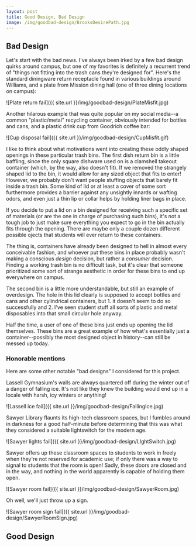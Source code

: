 ```yaml
---
layout: post
title: Good Design, Bad Design
image: /img/goodbad-design/BrooksDesirePath.jpg
---
```


## Bad Design

Let's start with the bad news. I've always been irked by a few bad design quirks around campus, but one of my favorites is definitely a recurrent trend of "things not fitting into the trash cans they're designed for". Here's the standard diningware return receptacle found in various buildings around Williams, and a plate from Mission dining hall (one of three dining locations on campus):

![Plate return fail]({{ site.url }}/img/goodbad-design/PlateMisfit.jpg)

Another hilarous example that was quite popular on my social media--a common "plastic/metal" recycling container, obviously intended for bottles and cans, and a plastic drink cup from Goodrich coffee bar:

![Cup disposal fail]({{ site.url }}/img/goodbad-design/CupMisfit.gif)

I like to think about what motivations went into creating these oddly shaped openings in these particular trash bins. The first dish return bin is a little baffling, since the only square dishware used on is a clamshell takeout container (which, by the way, also doesn't fit). If we removed the strangely shaped lid to the bin, it would allow for any sized object that fits to enter! However, we probably don't want people stuffing objects that barely fit inside a trash bin.  Some kind of lid or at least a cover of some sort furthermore provides a barrier against any unsightly innards or wafting odors, and even just a thin lip or collar helps by holding liner bags in place.

If you decide to put a lid on a bin designed for receiving such a specific set of materials (or are the one in charge of purchasing such bins), it's not a tough job to just make sure everything you expect to go in the bin actually fits through the opening.  There are maybe only a couple dozen different possible ojects that students will ever return to these containers.

The thing is, containers have already been designed to hell in almost every conceivable fashion, and whoever put these bins in place probably wasn't making a conscious *design* decision, but rather a *consumer* decision. Finding a working trash bin is no difficult task, but it's clear that someone prioritized some sort of strange aesthetic in order for these bins to end up everywhere on campus.

The second bin is a little more understandable, but still an example of overdesign.  The hole in this lid clearly is supposed to accept bottles and cans and other cylindrical containers, but 1. it doesn't seem to do so successfully and 2. I've seen student stuff all sorts of plastic and metal disposables into that small circular hole anyway.

Half the time, a user of one of these bins just ends up opening the lid themselves. These bins are a great example of how what's essentially just a container--possibly the most designed object in history--can still be messed up today.

### Honorable mentions

Here are some other notable "bad designs" I considered for this project.

Lassell Gymnasium's walls are always quartered off during the winter out of a danger of falling ice.  It's not like they knew the building would end up in a locale with harsh, icy winters or anything!

![Lassell ice fail]({{ site.url }}/img/goodbad-design/FallingIce.jpg)

Sawyer Library flaunts its high-tech classroom spaces, but I fumbles around in darkness for a good half-minute before determining that this was what they considered a suitable lightswitch for the modern age.

![Sawyer lights fail]({{ site.url }}/img/goodbad-design/LIghtSwitch.jpg)

Sawyer offers up these classroom spaces to students to work in freely when they're not reserved for academic use; if only there was a way to signal to students that the room is open!  Sadly, these doors are closed and in the way, and nothing in the world apparently is capable of holding them open. 

![Sawyer room fail]({{ site.url }}/img/goodbad-design/SawyerRoom.jpg)

Oh well, we'll just throw up a sign.

![Sawyer room sign fail]({{ site.url }}/img/goodbad-design/SawyerRoomSign.jpg)


## Good Design


